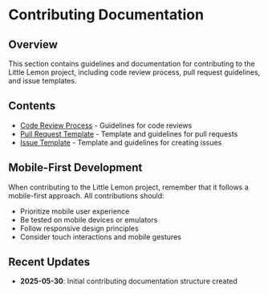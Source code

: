 # Contributing Documentation

## Overview

This section contains guidelines and documentation for contributing to the Little Lemon project, including code review process, pull request guidelines, and issue templates.

## Contents

- [Code Review Process](./code-review-process.md) - Guidelines for code reviews
- [Pull Request Template](./pull-request-template.md) - Template and guidelines for pull requests
- [Issue Template](./issue-template.md) - Template and guidelines for creating issues

## Mobile-First Development

When contributing to the Little Lemon project, remember that it follows a mobile-first approach. All contributions should:
- Prioritize mobile user experience
- Be tested on mobile devices or emulators
- Follow responsive design principles
- Consider touch interactions and mobile gestures

## Recent Updates

- **2025-05-30**: Initial contributing documentation structure created

